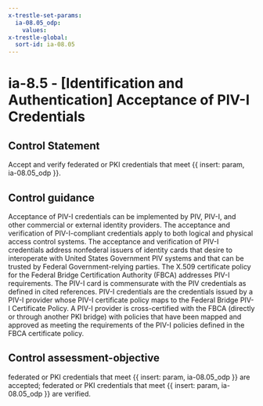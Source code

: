 ```yaml
---
x-trestle-set-params:
  ia-08.05_odp:
    values:
x-trestle-global:
  sort-id: ia-08.05
---
```


# ia-8.5 - \[Identification and Authentication\] Acceptance of PIV-I Credentials

## Control Statement

Accept and verify federated or PKI credentials that meet {{ insert: param, ia-08.05_odp }}.

## Control guidance

Acceptance of PIV-I credentials can be implemented by PIV, PIV-I, and other commercial or external identity providers. The acceptance and verification of PIV-I-compliant credentials apply to both logical and physical access control systems. The acceptance and verification of PIV-I credentials address nonfederal issuers of identity cards that desire to interoperate with United States Government PIV systems and that can be trusted by Federal Government-relying parties. The X.509 certificate policy for the Federal Bridge Certification Authority (FBCA) addresses PIV-I requirements. The PIV-I card is commensurate with the PIV credentials as defined in cited references. PIV-I credentials are the credentials issued by a PIV-I provider whose PIV-I certificate policy maps to the Federal Bridge PIV-I Certificate Policy. A PIV-I provider is cross-certified with the FBCA (directly or through another PKI bridge) with policies that have been mapped and approved as meeting the requirements of the PIV-I policies defined in the FBCA certificate policy.

## Control assessment-objective

federated or PKI credentials that meet {{ insert: param, ia-08.05_odp }} are accepted;
federated or PKI credentials that meet {{ insert: param, ia-08.05_odp }} are verified.
